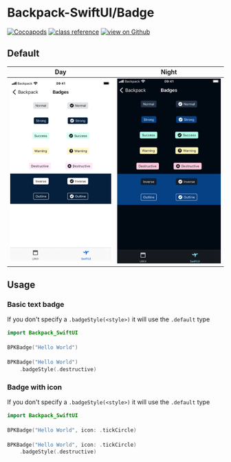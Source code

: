 # Backpack-SwiftUI/Badge

[![Cocoapods](https://img.shields.io/cocoapods/v/Backpack-SwiftUI.svg?style=flat)](hhttps://cocoapods.org/pods/Backpack-SwiftUI)
[![class reference](https://img.shields.io/badge/Class%20reference-iOS-blue)](https://backpack.github.io/ios/versions/latest/swiftui/Structs/BPKBadge.html)
[![view on Github](https://img.shields.io/badge/Source%20code-GitHub-lightgrey)](https://github.com/Skyscanner/backpack-ios/tree/main/Backpack-SwiftUI/Badge)

## Default

| Day | Night |
| --- | --- |
| ![iPhone 8 simulator](https://raw.githubusercontent.com/Skyscanner/backpack-ios/main/screenshots/iPhone%208-swiftui_badge___default_lm.png) |![iPhone 8 simulator - dark mode](https://raw.githubusercontent.com/Skyscanner/backpack-ios/main/screenshots/iPhone%208-swiftui_badge___default_dm.png) |
 
## Usage

### Basic text badge
If you don't specify a `.badgeStyle(<style>)` it will use the `.default` type

```swift
import Backpack_SwiftUI

BPKBadge("Hello World")

BPKBadge("Hello World")
    .badgeStyle(.destructive)
```

### Badge with icon
If you don't specify a `.badgeStyle(<style>)` it will use the `.default` type

```swift
import Backpack_SwiftUI

BPKBadge("Hello World", icon: .tickCircle)

BPKBadge("Hello World", icon: .tickCircle)
    .badgeStyle(.destructive)
```